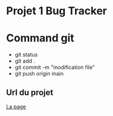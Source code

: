 # Projet 1 Bug Tracker
# Command git
* git status
* git add .
* git commit -m "modification file"
* git push origin main

## Url du projet
[La page](https://jing607.github.io/Projet-1-bug-tracker/)